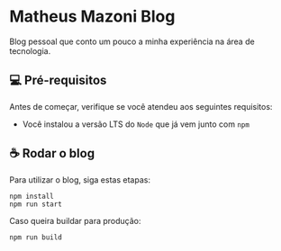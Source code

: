 # Matheus Mazoni Blog

Blog pessoal que conto um pouco a minha experiência na área de tecnologia.

## 💻 Pré-requisitos

Antes de começar, verifique se você atendeu aos seguintes requisitos:

- Você instalou a versão LTS do `Node` que já vem junto com `npm`

## ☕ Rodar o blog

Para utilizar o blog, siga estas etapas:

```
npm install
npm run start
```

Caso queira buildar para produção:

```
npm run build
```

